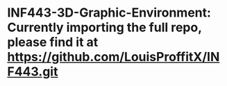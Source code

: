 # INF443-3D-Graphic-Environment: Currently importing the full repo, please find it at https://github.com/LouisProffitX/INF443.git
